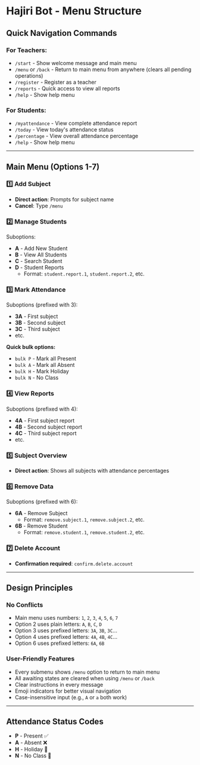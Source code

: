 # Hajiri Bot - Menu Structure

## Quick Navigation Commands

### For Teachers:
- `/start` - Show welcome message and main menu
- `/menu` or `/back` - Return to main menu from anywhere (clears all pending operations)
- `/register` - Register as a teacher
- `/reports` - Quick access to view all reports
- `/help` - Show help menu

### For Students:
- `/myattendance` - View complete attendance report
- `/today` - View today's attendance status
- `/percentage` - View overall attendance percentage
- `/help` - Show help menu

---

## Main Menu (Options 1-7)

### 1️⃣ Add Subject
- **Direct action**: Prompts for subject name
- **Cancel**: Type `/menu`

### 2️⃣ Manage Students
Suboptions:
- **A** - Add New Student
- **B** - View All Students
- **C** - Search Student
- **D** - Student Reports
  - Format: `student.report.1`, `student.report.2`, etc.

### 3️⃣ Mark Attendance
Suboptions (prefixed with 3):
- **3A** - First subject
- **3B** - Second subject
- **3C** - Third subject
- etc.

**Quick bulk options:**
- `bulk P` - Mark all Present
- `bulk A` - Mark all Absent
- `bulk H` - Mark Holiday
- `bulk N` - No Class

### 4️⃣ View Reports
Suboptions (prefixed with 4):
- **4A** - First subject report
- **4B** - Second subject report
- **4C** - Third subject report
- etc.

### 5️⃣ Subject Overview
- **Direct action**: Shows all subjects with attendance percentages

### 6️⃣ Remove Data
Suboptions (prefixed with 6):
- **6A** - Remove Subject
  - Format: `remove.subject.1`, `remove.subject.2`, etc.
- **6B** - Remove Student
  - Format: `remove.student.1`, `remove.student.2`, etc.

### 7️⃣ Delete Account
- **Confirmation required**: `confirm.delete.account`

---

## Design Principles

### No Conflicts
- Main menu uses numbers: `1`, `2`, `3`, `4`, `5`, `6`, `7`
- Option 2 uses plain letters: `A`, `B`, `C`, `D`
- Option 3 uses prefixed letters: `3A`, `3B`, `3C`...
- Option 4 uses prefixed letters: `4A`, `4B`, `4C`...
- Option 6 uses prefixed letters: `6A`, `6B`

### User-Friendly Features
- Every submenu shows `/menu` option to return to main menu
- All awaiting states are cleared when using `/menu` or `/back`
- Clear instructions in every message
- Emoji indicators for better visual navigation
- Case-insensitive input (e.g., `A` or `a` both work)

---

## Attendance Status Codes
- **P** - Present ✅
- **A** - Absent ❌
- **H** - Holiday 🌟
- **N** - No Class 📅
